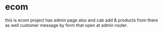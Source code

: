 # ecom
this is ecom project has admin page also and cab add  &amp; products from there as well customer message by form that open at admin router.

